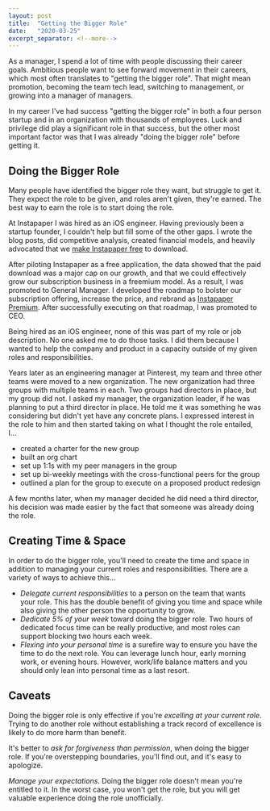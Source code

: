 ```yaml
---
layout: post
title:  "Getting the Bigger Role"
date:   "2020-03-25"
excerpt_separator: <!--more-->
---
```


As a manager, I spend a lot of time with people discussing their career goals. Ambitious people want to see forward movement in their careers, which most often translates to "getting the bigger role". That might mean promotion, becoming the team tech lead, switching to management, or growing into a manager of managers.

In my career I've had success "getting the bigger role" in both a four person startup and in an organization with thousands of employees. Luck and privilege did play a significant role in that success, but the other most important factor was that I was already "doing the bigger role" before getting it.

<!--more-->

## Doing the Bigger Role

Many people have identified the bigger role they want, but struggle to get it. They expect the role to be given, and roles aren't given, they're earned. The best way to earn the role is to start doing the role.

At Instapaper I was hired as an iOS engineer. Having previously been a startup founder, I couldn't help but fill some of the other gaps. I wrote the blog posts, did competitive analysis, created financial models, and heavily advocated that we [make Instapaper free](https://bthdonohue.com/2014/10/09/making-instapaper-free.html) to download.

After piloting Instapaper as a free application, the data showed that the paid download was a major cap on our growth, and that we could effectively grow our subscription business in a freemium model. As a result, I was promoted to General Manager. I developed the roadmap to bolster our subscription offering, increase the price, and rebrand as [Instapaper Premium](http://instapaper.com/premium). After successfully executing on that roadmap, I was promoted to CEO.

Being hired as an iOS engineer, none of this was part of my role or job description. No one asked me to do those tasks. I did them because I wanted to help the company and product in a capacity outside of my given roles and responsibilities.

Years later as an engineering manager at Pinterest, my team and three other teams were moved to a new organization. The new organization had three groups with multiple teams in each. Two groups had directors in place, but my group did not. I asked my manager, the organization leader, if he was planning to put a third director in place. He told me it was something he was considering but didn't yet have any concrete plans. I expressed interest in the role to him and then started taking on what I thought the role entailed, I...

* created a charter for the new group
* built an org chart
* set up 1:1s with my peer managers in the group
* set up bi-weekly meetings with the cross-functional peers for the group
* outlined a plan for the group to execute on a proposed product redesign

A few months later, when my manager decided he did need a third director, his decision was made easier by the fact that someone was already doing the role.

## Creating Time & Space

In order to do the bigger role, you'll need to create the time and space in addition to managing your current roles and responsibilities. There are a variety of ways to achieve this...

* *Delegate current responsibilities* to a person on the team that wants your role. This has the double benefit of giving you time and space while also giving the other person the opportunity to grow.
* *Dedicate 5% of your week* toward doing the bigger role. Two hours of dedicated focus time can be really productive, and most roles can support blocking two hours each week.
* *Flexing into your personal time* is a surefire way to ensure you have the time to do the next role. You can leverage lunch hour, early morning work, or evening hours. However, work/life balance matters and you should only lean into personal time as a last resort.


## Caveats

Doing the bigger role is only effective if you're *excelling at your current role*. Trying to do another role without establishing a track record of excellence is likely to do more harm than benefit.

It's better to *ask for forgiveness than permission*, when doing the bigger role. If you're overstepping boundaries, you'll find out, and it's easy to apologize.

*Manage your expectations*. Doing the bigger role doesn't mean you're entitled to it. In the worst case, you won't get the role, but you will get valuable experience doing the role unofficially.
